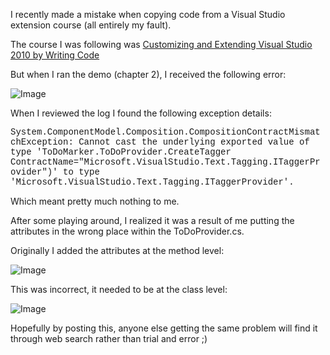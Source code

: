 I recently made a mistake when copying code from a Visual Studio extension course (all entirely my fault).

The course I was following was [Customizing and Extending Visual Studio 2010 by Writing Code](http://pluralsight.com/training/Courses/TableOfContents/vs2010-vsx-code)

But when I ran the demo (chapter 2), I received the following error:

![Image](/media/blog/compositioncontractmismatchexceptionException+message.png)

When I reviewed the log I found the following exception details:

<span style="font-family: Courier New, Courier, monospace;">System.ComponentModel.Composition.CompositionContractMismatchException: Cannot cast the underlying exported value of type 'ToDoMarker.ToDoProvider.CreateTagger ContractName="Microsoft.VisualStudio.Text.Tagging.ITaggerProvider")' to type 'Microsoft.VisualStudio.Text.Tagging.ITaggerProvider'.</span>

Which meant pretty much nothing to me.

After some playing around, I realized it was a result of me putting the attributes in the wrong place within the ToDoProvider.cs.

Originally I added the attributes at the method level:

![Image](/media/blog/compositioncontractmismatchexceptionBefore.png)

This was incorrect, it needed to be at the class level:

![Image](/media/blog/compositioncontractmismatchexceptionAfter.png)

Hopefully by posting this, anyone else getting the same problem will find it through web search rather than trial and error ;)
